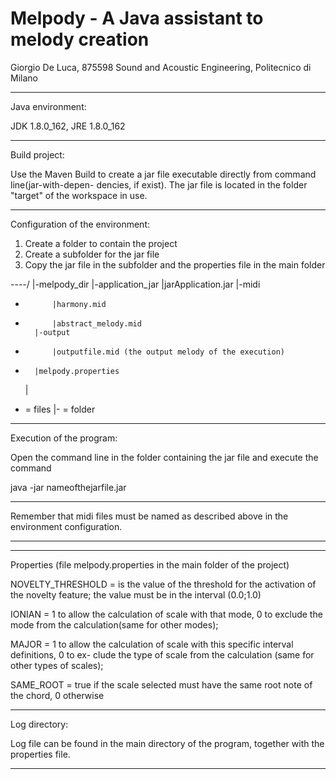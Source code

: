 # Melpody - A Java assistant to melody creation

Giorgio De Luca, 875598 Sound and Acoustic Engineering, Politecnico di Milano


----------------------------------------------------------------------------------------------
Java environment: 

JDK 1.8.0_162, JRE 1.8.0_162

----------------------------------------------------------------------------------------------
Build project:

Use the Maven Build to create a jar file executable directly from command line(jar-with-depen-
dencies, if exist).
The jar file is located in the folder "target" of the workspace in use.

----------------------------------------------------------------------------------------------
Configuration of the environment:

1. Create a folder to contain the project
2. Create a subfolder for the jar file
3. Copy the jar file in the subfolder and the properties file in the main folder

----/
	|-melpody_dir
		|-application_jar
			|jarApplication.jar
		|-midi
*			|harmony.mid
*			|abstract_melody.mid
		|-output
*			|outputfile.mid (the output melody of the execution)
*		|melpody.properties
	|

* = files
|- = folder

----------------------------------------------------------------------------------------------
Execution of the program:

Open the command line in the folder containing the jar file and execute the command 

java -jar nameofthejarfile.jar

**********************************************************************************************
Remember that midi files must be named as described above in the environment configuration.
**********************************************************************************************

----------------------------------------------------------------------------------------------
Properties (file melpody.properties in the main folder of the project)

NOVELTY_THRESHOLD = is the value of the threshold for the activation of the novelty feature;
					the value must be in the interval (0.0;1.0)

IONIAN = 1 to allow the calculation of scale with that mode, 0 to exclude the mode from the 
		calculation(same for other modes);
		
MAJOR = 1 to allow the calculation of scale with this specific interval definitions, 0 to ex-
		clude the type of scale from the calculation (same for other types of scales);

SAME_ROOT = true if the scale selected must have the same root note of the chord, 0 otherwise

----------------------------------------------------------------------------------------------
Log directory:

Log file can be found in the main directory of the program, together with the properties file.

----------------------------------------------------------------------------------------------
